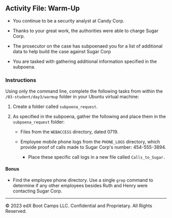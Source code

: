 ## Activity File: Warm-Up

- You continue to be a security analyst at Candy Corp.

- Thanks to your great work, the authorities were able to charge Sugar Corp.

- The prosecutor on the case has subpoenaed you for a list of additional data to help build the case against Sugar Corp

- You are tasked with gathering additional information specified in the subpoena.

### Instructions

Using only the command line, complete the following tasks from within the `/03-student/day3/warmup` folder in your Ubuntu virtual machine:

 1.  Create a folder called `subpoena_request`. 

2.  As specified in the subpoena, gather the following and place them in the `subpoena_request` folder:

    - Files from the `WEBACCESS` directory, dated 0719.
    
    - Employee mobile phone logs from the `PHONE_LOGS` directory, which provide proof of calls made to Sugar Corp's number:  454-555-3894.

      - Place these specific call logs in a new file called `Calls_to_Sugar.`

#### Bonus

  - Find the employee phone directory. Use a single `grep` command to determine if any other employees besides Ruth and Henry were contacting Sugar Corp. 

---

© 2023 edX Boot Camps LLC. Confidential and Proprietary. All Rights Reserved.
